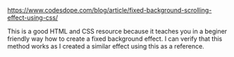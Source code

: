 https://www.codesdope.com/blog/article/fixed-background-scrolling-effect-using-css/

This is a good HTML and CSS resource because it teaches you in a beginer friendly way how to create a fixed background effect. I can verify that this method works as I created a similar effect using this as a reference.
